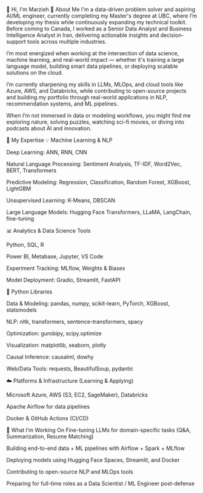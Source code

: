 👋 Hi, I'm Marzieh
🌱 About Me
I'm a data-driven problem solver and aspiring AI/ML engineer, currently completing my Master's degree at UBC, where I’m developing my thesis while continuously expanding my technical toolkit. Before coming to Canada, I worked as a Senior Data Analyst and Business Intelligence Analyst in Iran, delivering actionable insights and decision-support tools across multiple industries.

I’m most energized when working at the intersection of data science, machine learning, and real-world impact — whether it's training a large language model, building smart data pipelines, or deploying scalable solutions on the cloud.

I’m currently sharpening my skills in LLMs, MLOps, and cloud tools like Azure, AWS, and Databricks, while contributing to open-source projects and building my portfolio through real-world applications in NLP, recommendation systems, and ML pipelines.

When I’m not immersed in data or modeling workflows, you might find me exploring nature, solving puzzles, watching sci-fi movies, or diving into podcasts about AI and innovation.

🎯 My Expertise
💡 Machine Learning & NLP

Deep Learning: ANN, RNN, CNN

Natural Language Processing: Sentiment Analysis, TF-IDF, Word2Vec, BERT, Transformers

Predictive Modeling: Regression, Classification, Random Forest, XGBoost, LightGBM

Unsupervised Learning: K-Means, DBSCAN

Large Language Models: Hugging Face Transformers, LLaMA, LangChain, fine-tuning

📊 Analytics & Data Science Tools

Python, SQL, R

Power BI, Metabase, Jupyter, VS Code

Experiment Tracking: MLflow, Weights & Biases

Model Deployment: Gradio, Streamlit, FastAPI

🔧 Python Libraries

Data & Modeling: pandas, numpy, scikit-learn, PyTorch, XGBoost, statsmodels

NLP: nltk, transformers, sentence-transformers, spacy

Optimization: gurobipy, scipy.optimize

Visualization: matplotlib, seaborn, plotly

Causal Inference: causalml, dowhy

Web/Data Tools: requests, BeautifulSoup, pydantic

☁️ Platforms & Infrastructure (Learning & Applying)

Microsoft Azure, AWS (S3, EC2, SageMaker), Databricks

Apache Airflow for data pipelines

Docker & GitHub Actions (CI/CD)

🚀 What I’m Working On
Fine-tuning LLMs for domain-specific tasks (Q&A, Summarization, Resume Matching)

Building end-to-end data + ML pipelines with Airflow + Spark + MLflow

Deploying models using Hugging Face Spaces, Streamlit, and Docker

Contributing to open-source NLP and MLOps tools

Preparing for full-time roles as a Data Scientist / ML Engineer post-defense
